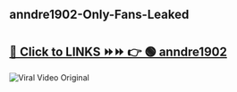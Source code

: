 
 ## anndre1902-Only-Fans-Leaked

# <h2><a href="https://clipsfans.com/anndre1902&ref=git">🔗 Click to LINKS ⏩⏩ 👉 🟢 anndre1902 </a></h2>

<a href="https://clipsfans.com/anndre1902&ref=git" rel="nofollow" data-target="animated-image.originalLink"><img src="https://i.ibb.co.com/xMMVF88/686577567.gif" alt="Viral Video Original" style="max-width: 100%; display: inline-block;" data-target="animated-image.originalImage"></a>
